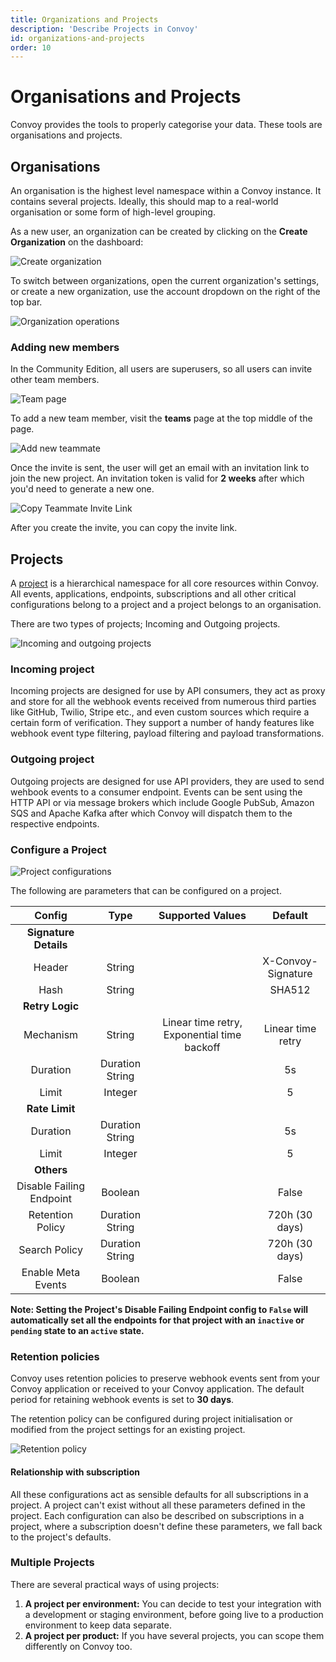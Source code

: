 ```yaml
---
title: Organizations and Projects
description: 'Describe Projects in Convoy'
id: organizations-and-projects
order: 10
---
```


# Organisations and Projects

Convoy provides the tools to properly categorise your data. These tools are organisations and projects.

## Organisations

An organisation is the highest level namespace within a Convoy instance. It contains several projects. Ideally, this should map to a real-world organisation or some form of high-level grouping.

As a new user, an organization can be created by clicking on the **Create Organization** on the dashboard:

![Create organization](/docs-assets/create-org-dashboard.png)

To switch between organizations, open the current organization's settings, or create a new organization, use the account dropdown on the right of the top bar.

![Organization operations](/docs-assets/org-process.png)

### Adding new members

In the Community Edition, all users are superusers, so all users can invite other team members. 

![Team page](/docs-assets/team-page.png)

To add a new team member, visit the **teams** page at the top middle of the page.

![Add new teammate](/docs-assets/new-teammate.png)


Once the invite is sent, the user will get an email with an invitation link to join the new project. An invitation token is valid for **2 weeks** after which you'd need to generate a new one.

![Copy Teammate Invite Link](/docs-assets/copy-teammate-invite-link.png "Copy Teammate Invite Link")

After you create the invite, you can copy the invite link.

## Projects

A [project](https://dashboard.getconvoy.io/projects) is a hierarchical namespace for all core resources within Convoy. All events, applications, endpoints, subscriptions and all other critical configurations belong to a project and a project belongs to an organisation.

There are two types of projects; Incoming and Outgoing projects. 

![Incoming and outgoing projects](/docs-assets/in-and-out-projects.png)
### Incoming project
Incoming projects are designed for use by API consumers, they act as proxy and store for all the webhook events received from numerous third parties like GitHub, Twilio, Stripe etc., and even custom sources which require a certain form of verification. They support a number of handy features like webhook event type filtering, payload filtering and payload transformations.

### Outgoing project

Outgoing projects are designed for use API providers, they are used to send wehbook events to a consumer endpoint. Events can be sent using the HTTP API or via message brokers which include Google PubSub, Amazon SQS and Apache Kafka after which Convoy will dispatch them to the respective endpoints.

### Configure a Project

![Project configurations](/docs-assets/project-config.png)

The following are parameters that can be configured on a project.

|          Config           |      Type       |              Supported Values               |      Default       |
|:-------------------------:|:---------------:|:-------------------------------------------:|:------------------:|
|   **Signature Details**   |                 |                                             |                    |
|          Header           |     String      |                                             | X-Convoy-Signature |
|           Hash            |     String      |                                             |       SHA512       |
|      **Retry Logic**      |                 |                                             |                    |
|         Mechanism         |     String      | Linear time retry, Exponential time backoff | Linear time retry  |
|         Duration          | Duration String |                                             |         5s         |
|           Limit           |     Integer     |                                             |         5          |
|      **Rate Limit**       |                 |                                             |                    |
|         Duration          | Duration String |                                             |         5s         |
|           Limit           |     Integer     |                                             |         5          |
|        **Others**         |                 |                                             |                    |
| Disable Failing Endpoint  |     Boolean     |                                             |       False        |
|     Retention Policy      | Duration String |                                             |   720h (30 days)   |
|       Search Policy       | Duration String |                                             |   720h (30 days)   |
|    Enable Meta Events     |     Boolean     |                                             |       False        |



**Note: Setting the Project's Disable Failing Endpoint config to `False` will automatically set all the endpoints for that project with an `inactive` or `pending` state to an `active` state.**

### Retention policies

Convoy uses retention policies to preserve webhook events sent from your Convoy application or received to your Convoy application. The default period for retaining webhook events is set to **30 days**.

The retention policy can be configured during project initialisation or modified from the project settings for an existing project.

![Retention policy](/docs-assets/retention-period.png)

#### Relationship with subscription

All these configurations act as sensible defaults for all subscriptions in a project. A project can't exist without all these parameters defined in the project. Each configuration can also be described on subscriptions in a project, where a subscription doesn't define these parameters, we fall back to the project's defaults.

### Multiple Projects

There are several practical ways of using projects:
1. **A project per environment:** You can decide to test your integration with a development or staging environment, before going live to a production environment to keep data separate.
2. **A project per product:** If you have several projects, you can scope them differently on Convoy too.

